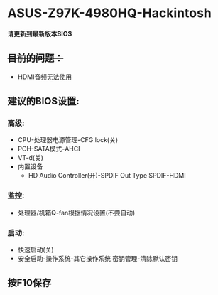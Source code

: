 # ASUS-Z97K-4980HQ-Hackintosh  

**请更新到最新版本BIOS**

## ~~目前的问题：~~
* ~~HDMI音频无法使用~~  

## 建议的BIOS设置:  

### 高级:
* CPU-处理器电源管理-CFG lock(关)
* PCH-SATA模式-AHCI
* VT-d(关)
* 内置设备
  * HD Audio Controller(开)-SPDIF Out Type SPDIF-HDMI

### 监控:  
* 处理器/机箱Q-fan根据情况设置(不要自动)

### 启动:  
* 快速启动(关)  
* 安全启动-操作系统-其它操作系统 密钥管理-清除默认密钥

## 按F10保存
